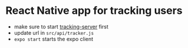 # React Native app for tracking users

- make sure to start [tracking-server](https://github.com/chargome/tracking-server) first
- update url in ```src/api/tracker.js```
- ```expo start``` starts the expo client